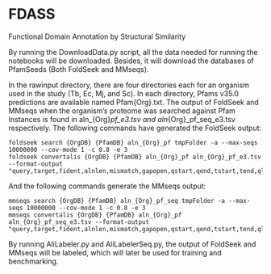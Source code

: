 # FDASS
Functional Domain Annotation by Structural Similarity



By running the DownloadData.py script, all the data needed for running the notebooks will be downloaded. Besides, it will download the databases of PfamSeeds (Both FoldSeek and MMseqs).

In the rawinput directory, there are four directories each for an organism used in the study (Tb, Ec, Mj, and Sc). In each directory, Pfams v35.0 predictions are available named Pfam{Org}.txt. The output of FoldSeek and MMseqs when the organism’s proteome was searched against Pfam Instances is found in aln_{Org}_pf_e3.tsv and aln_{Org}_pf_seq_e3.tsv respectively. 
The following commands have generated the FoldSeek output:

```
foldseek search {OrgDB} {PfamDB} aln_{Org}_pf tmpFolder -a --max-seqs 10000000 --cov-mode 1 -c 0.8 -e 3
foldseek convertalis {OrgDB} {PfamDB} aln_{Org}_pf aln_{Org}_pf_e3.tsv --format-output "query,target,fident,alnlen,mismatch,gapopen,qstart,qend,tstart,tend,qlen,tlen,evalue,bits,alntmscore,lddt"
```

And the following commands generate the MMseqs output:
```
mmseqs search {OrgDB} {PfamDB} aln_{Org}_pf_seq tmpFolder -a --max-seqs 10000000 --cov-mode 1 -c 0.8 -e 3
mmseqs convertalis {OrgDB} {PfamDB} aln_{Org}_pf aln_{Org}_pf_seq_e3.tsv --format-output "query,target,fident,alnlen,mismatch,gapopen,qstart,qend,tstart,tend,qlen,tlen,evalue,bits"
```
By running AliLabeler.py and AliLabelerSeq.py, the output of FoldSeek and MMseqs will be labeled, which will later be used for training and benchmarking.

